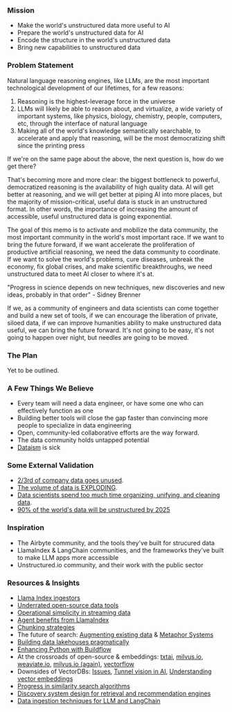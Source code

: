 ### Mission
- Make the world's unstructured data more useful to AI
- Prepare the world's unstructured data for AI
- Encode the structure in the world's unstructured data
- Bring new capabilities to unstructured data

### Problem Statement
Natural language reasoning engines, like LLMs, are the most important technological development of our lifetimes, for a few reasons:

1) Reasoning is the highest-leverage force in the universe
2) LLMs will likely be able to reason about, and virtualize, a wide variety of important systems, like physics, biology, chemistry, people, computers, etc, through the interface of natural language
3) Making all of the world's knowledge semantically searchable, to accelerate and apply that reasoning, will be the most democratizing shift since the printing press 

If we're on the same page about the above, the next question is, how do we get there?

That's becoming more and more clear: the biggest bottleneck to powerful, democratized reasoning is the availability of high quality data. AI will get better at reasoning, and we will get better at piping AI into more places, but the majority of mission-critical, useful data is stuck in an unstructured format. In other words, the importance of increasing the amount of accessible, useful unstructured data is going exponential.

The goal of this memo is to activate and mobilize the data community, the most important community in the world's most important race. If we want to bring the future forward, if we want accelerate the proliferation of productive artificial reasoning, we need the data community to coordinate. If we want to solve the world's problems, cure diseases, unbreak the economy, fix global crises, and make scientific breakthroughs, we need unstructured data to meet AI closer to where it's at.

"Progress in science depends on new techniques, new discoveries and new ideas, probably in that order" - Sidney Brenner

If we, as a community of engineers and data scientists can come together and build a new set of tools, if we can encourage the liberation of private, siloed data, if we can improve humanities ability to make unstructured data useful, we can bring the future forward. It's not going to be easy, it's not going to happen over night, but needles are going to be moved. 


### The Plan
Yet to be outlined.


### A Few Things We Believe
- Every team will need a data engineer, or have some one who can effectively function as one
- Building better tools will close the gap faster than convincing more people to specialize in data engineering
- Open, community-led collaborative efforts are the way forward.
- The data community holds untapped potential
- [Dataism](https://en.wikipedia.org/wiki/Dataism#:~:text=Dataism%20is%20a%20term%20that,New%20York%20Times%20in%202013) is sick

### Some External Validation
- [2/3rd of company data goes unused](https://www.frontier-enterprise.com/two-thirds-of-data-available-to-firms-goes-unused/).
- [The volume of data is EXPLODING](https://www.researchgate.net/publication/309393428_Unstructured_Data_an_overview_of_the_data_of_Big_Data).
- [Data scientists spend too much time organizing, unifying, and cleaning data](https://www.forbes.com/sites/gilpress/2016/03/23/data-preparation-most-time-consuming-least-enjoyable-data-science-task-survey-says/?sh=28e1f5556f63).
- [90% of the world's data will be unstructured by 2025](https://mitsloan.mit.edu/ideas-made-to-matter/tapping-power-unstructured-data)

### Inspiration
- The Airbyte community, and the tools they've built for strucured data
- LlamaIndex & LangChain communities, and the frameworks they've built to make LLM apps more accessible
- Unstructured.io community, and their work with the public sector

### Resources & Insights
- [Llama Index ingestors](https://github.com/jerryjliu/llama_index)
- [Underrated open-source data tools](https://www.reddit.com/r/dataengineering/comments/15vvudm/underrated_open_source_data_tools/)
- [Operational simplicity in streaming data](https://github.com/benthosdev/benthos)
- [Agent benefits from LlamaIndex](https://gpt-index.readthedocs.io/en/latest/core_modules/agent_modules/agents/root.html)
- [Chunking strategies](https://docs.sweep.dev/blogs/chunking-2m-files)
- The future of search: [Augmenting existing data](https://www.accenture.com/us-en/services/applied-intelligence/search-content-analytics-content-connectors) & [Metaphor Systems](https://platform.metaphor.systems/)
- [Building data lakehouses pragmatically](https://arxiv.org/pdf/2308.05368.pdf)
- [Enhancing Python with Buildflow](https://www.buildflow.dev/docs/overview)
- At the crossroads of open-source & embeddings: [txtai](https://github.com/neuml/txtai), [milvus.io](https://github.com/milvus-io/milvus), [weaviate.io](https://weaviate.io/), [milvus.io (again)](https://milvus.io/), [vectorflow](https://github.com/dgarnitz/vectorflow)
- Downsides of VectorDBs: [Issues](https://medium.com/@don-lim/known-issues-of-vector-based-database-for-ai-ae44a2b0198c), [Tunnel vision in AI](https://colinharman.substack.com/p/beware-tunnel-vision-in-ai-retrieval?utm_source=profile&utm_medium=reader2), [Understanding vector embeddings](https://blog.lancedb.com/why-dataframe-libraries-need-to-understand-vector-embeddings-291343efd5c8)
- [Progress in similarity search algorithms](https://ann-benchmarks.com/index.html)
- [Discovery system design for retrieval and recommendation engines](https://applyingml.com/resources/discovery-system-design/)
- [Data ingestion techniques for LLM and LangChain](https://medium.com/@meta_heuristic/3-must-have-techniques-for-data-ingestion-into-llm-and-langchain-1cd751477be)
